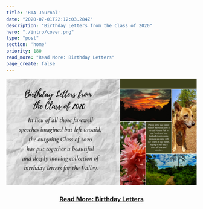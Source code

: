 ```yaml
---
title: 'RTA Journal'
date: "2020-07-01T22:12:03.284Z"
description: "Birthday Letters from the Class of 2020"
hero: "./intro/cover.png"
type: "post"
section: 'home'
priority: 180
read_more: "Read More: Birthday Letters"
page_create: false
---
```


![1](./intro/9.png)

<center>
    <h3><a href="/rta-journal">Read More: Birthday Letters</a></h3>
</center>

<!-- [Read More](/rta-journal) -->

<!-- import Button from "../components/button"

<Button link="/rta-journal" text="Read More" type="link">
</Button>
 -->
